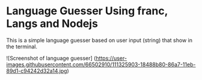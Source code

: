 # Language Guesser Using franc, Langs and Nodejs
This is a simple language guesser based on user input (string) that show in the terminal. 

![Screenshot of language guesser] (https://user-images.githubusercontent.com/66502910/111325903-18488b80-86a7-11eb-89d1-c94242d32a14.jpg)
